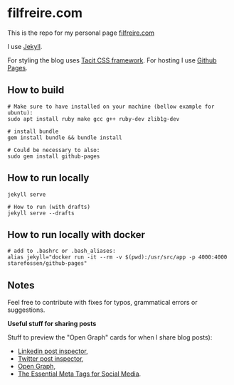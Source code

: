 # filfreire.com

This is the repo for my personal page [filfreire.com](https://filfreire.com)

I use [Jekyll](https://jekyllrb.com/).

For styling the blog uses [Tacit CSS framework](https://yegor256.github.io/tacit/). For hosting I use [Github Pages](https://pages.github.com/).

## How to build

```
# Make sure to have installed on your machine (bellow example for ubuntu):
sudo apt install ruby make gcc g++ ruby-dev zlib1g-dev

# install bundle
gem install bundle && bundle install

# Could be necessary to also:
sudo gem install github-pages
```

## How to run locally

```
jekyll serve

# How to run (with drafts)
jekyll serve --drafts
```

## How to run locally with docker

```
# add to .bashrc or .bash_aliases:
alias jekyll="docker run -it --rm -v $(pwd):/usr/src/app -p 4000:4000 starefossen/github-pages"
```

## Notes

Feel free to contribute with fixes for typos, grammatical errors or suggestions.

**Useful stuff for sharing posts**

Stuff to preview the "Open Graph" cards for when I share blog posts):
- [Linkedin post inspector](https://www.linkedin.com/post-inspector/inspect/),
- [Twitter post inspector](https://cards-dev.twitter.com/validator),
- [Open Graph](https://ogp.me/),
- [The Essential Meta Tags for Social Media](https://css-tricks.com/essential-meta-tags-social-media/).